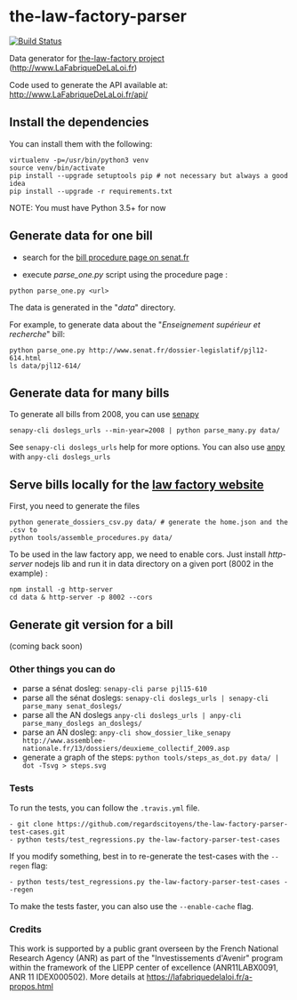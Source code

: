the-law-factory-parser
======================
[![Build Status](https://travis-ci.org/regardscitoyens/the-law-factory-parser.svg?branch=parser-refactor)](https://travis-ci.org/regardscitoyens/the-law-factory-parser)

Data generator for [the-law-factory project](https://github.com/RegardsCitoyens/the-law-factory) (http://www.LaFabriqueDeLaLoi.fr)

Code used to generate the API available at: http://www.LaFabriqueDeLaLoi.fr/api/

## Install the dependencies ##

You can install them with the following:
```
virtualenv -p=/usr/bin/python3 venv
source venv/bin/activate
pip install --upgrade setuptools pip # not necessary but always a good idea
pip install --upgrade -r requirements.txt
```
NOTE: You must have Python 3.5+ for now

## Generate data for one bill ##

- search for the [bill procedure page on senat.fr](http://www.senat.fr/dossiers-legislatifs/index-general-projets-propositions-de-lois.html)

- execute *parse_one.py* script using the procedure page :

`python parse_one.py <url>`

The data is generated in the "*data*" directory.

For example, to generate data about the "*Enseignement supérieur et recherche*" bill:

```
python parse_one.py http://www.senat.fr/dossier-legislatif/pjl12-614.html
ls data/pjl12-614/
```

## Generate data for many bills

To generate all bills from 2008, you can use [senapy](https://github.com/regardscitoyens/senapy)

    senapy-cli doslegs_urls --min-year=2008 | python parse_many.py data/

See `senapy-cli doslegs_urls` help for more options. You can also use [anpy](https://github.com/regardscitoyens/anpy) with `anpy-cli doslegs_urls`

## Serve bills locally for the [law factory website](https://github.com/regardscitoyens/the-law-factory)

First, you need to generate the files

    python generate_dossiers_csv.py data/ # generate the home.json and the .csv to
    python tools/assemble_procedures.py data/

To be used in the law factory app, we need to enable cors. Just install *http-server* nodejs lib and run it in data directory on a given port (8002 in the example) :

    npm install -g http-server
    cd data & http-server -p 8002 --cors

## Generate git version for a bill

(coming back soon)

### Other things you can do

 - parse a sénat dosleg: `senapy-cli parse pjl15-610`
 - parse all the sénat doslegs: `senapy-cli doslegs_urls | senapy-cli parse_many senat_doslegs/`
 - parse all the AN doslegs `anpy-cli doslegs_urls | anpy-cli parse_many_doslegs an_doslegs/`
 - parse an AN dosleg: `anpy-cli show_dossier_like_senapy http://www.assemblee-nationale.fr/13/dossiers/deuxieme_collectif_2009.asp`
 - generate a graph of the steps: `python tools/steps_as_dot.py data/ | dot -Tsvg > steps.svg`

### Tests

To run the tests, you can follow the `.travis.yml` file.

    - git clone https://github.com/regardscitoyens/the-law-factory-parser-test-cases.git
    - python tests/test_regressions.py the-law-factory-parser-test-cases

If you modify something, best in to re-generate the test-cases with the `--regen` flag:

    - python tests/test_regressions.py the-law-factory-parser-test-cases --regen

To make the tests faster, you can also use the `--enable-cache` flag.


### Credits

This work is supported by a public grant overseen by the French National Research Agency (ANR) as part of the "Investissements d'Avenir" program within the framework of the LIEPP center of excellence (ANR11LABX0091, ANR 11 IDEX000502).
More details at https://lafabriquedelaloi.fr/a-propos.html